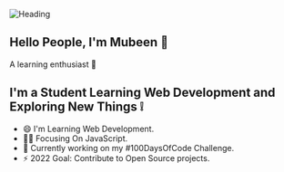 ![Heading](https://user-images.githubusercontent.com/81980180/145706125-42081db9-b1e6-4050-818a-5ba0cdc46dfa.png)

##

## Hello People, I'm Mubeen 👋

A learning enthusiast 🎯
## I'm a Student Learning Web Development and Exploring New Things ❕

- 😄 I'm Learning Web Development.
- 👨‍💻 Focusing On JavaScript.
- 🧐 Currently working on my #100DaysOfCode Challenge.
- ⚡ 2022 Goal: Contribute to Open Source projects.


